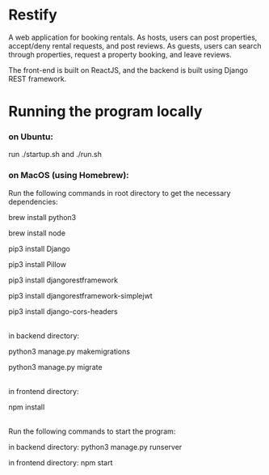 # Restify
A web application for booking rentals. As hosts, users can post properties, accept/deny rental requests, and post reviews. As guests, users can search through properties, request a property booking, and leave reviews.

The front-end is built on ReactJS, and the backend is built using Django REST framework.

# Running the program locally
### on Ubuntu: 

run ./startup.sh and ./run.sh 

### on MacOS (using Homebrew): 

Run the following commands in root directory to get the necessary dependencies:

brew install python3

brew install node

pip3 install Django

pip3 install Pillow

pip3 install djangorestframework

pip3 install djangorestframework-simplejwt

pip3 install django-cors-headers

<br />
in backend directory:

python3 manage.py makemigrations

python3 manage.py migrate

<br />
in frontend directory:

npm install

<br />
Run the following commands to start the program:

in backend directory: python3 manage.py runserver

in frontend directory: npm start
